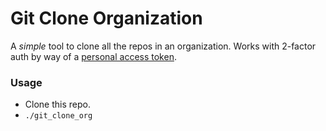 Git Clone Organization
======================

A _simple_ tool to clone all the repos in an organization. Works with 2-factor auth by way of a [personal access token](https://github.com/settings/applications#personal-access-tokens).

### Usage
* Clone this repo.
* `./git_clone_org`

